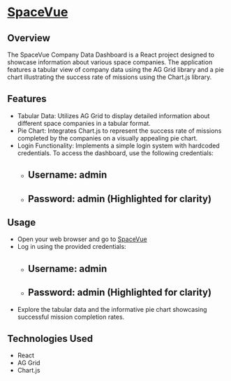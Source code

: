 # [SpaceVue](https://finkart-theta.vercel.app/) 
## Overview
The SpaceVue Company Data Dashboard is a React project designed to showcase information about various space companies. The application features a tabular view of company data using the AG Grid library and a pie chart illustrating the success rate of missions using the Chart.js library.

## Features
- Tabular Data: Utilizes AG Grid to display detailed information about different space companies in a tabular format.
- Pie Chart: Integrates Chart.js to represent the success rate of missions completed by the companies on a visually appealing pie chart.
- Login Functionality: Implements a simple login system with hardcoded credentials. To access the dashboard, use the following credentials:
    - ## Username: admin
    - ## Password: admin (Highlighted for clarity)
 
## Usage
  - Open your web browser and go to [SpaceVue](https://finkart-theta.vercel.app/)
  - Log in using the provided credentials:
     - ## Username: admin
     - ## Password: admin (Highlighted for clarity)
  - Explore the tabular data and the informative pie chart showcasing successful mission completion rates.


## Technologies Used
   -  React
   - AG Grid
   - Chart.js

